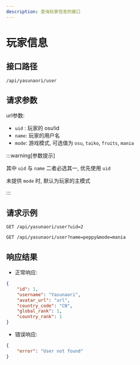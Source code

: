 ```yaml
---
description: 查询玩家信息的接口
---
```


# 玩家信息

## 接口路径

`/api/yasunaori/user`

## 请求参数

url参数:

- `uid` : 玩家的 osu!id
- `name`: 玩家的用户名
- `mode`: 游戏模式, 可选值为 `osu`, `taiko`, `fruits`, `mania`

:::warning[参数提示]

其中 `uid` 与 `name` 二者必选其一, 优先使用 `uid`

未提供 `mode` 时, 默认为玩家的主模式

:::

## 请求示例

```http request
GET /api/yasunaori/user?uid=2
```

```http request
GET /api/yasunaori/user?name=peppy&mode=mania
```

## 响应结果

- 正常响应:

```json
{
    "id": 1,
    "username": "Yasunaori",
    "avatar_url": "url",
    "country_code": "CN",
    "global_rank": 1,
    "country_rank": 1
}
```

- 错误响应:

```json
{
    "error": "User not found"
}
```
